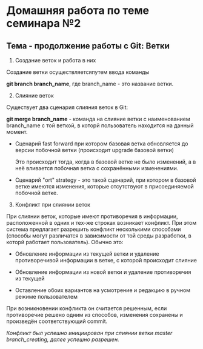 # Домашняя работа по теме семинара №2

## Тема - продолжение работы с Git: Ветки

1. Создание веток и работа в них

Создание ветки осуществляетсяпутем ввода команды

**git branch branch_name**, где branch_name - это название ветки.



2. Слияние веток

Существует два сценария слияния веток в Git:

**git merge branch_name** - команда на слияние ветки с наименованием branch_name с той веткой, в которй пользователь находится на данный момент.

 * Сценарий fast forward при котором базовая ветка обновляется до версии побочной ветки (происходит upgrade базовой ветки)

    Это происходит тогда, когда в базовой ветке не было изменений, а в неё вливается побочная ветка с сохранёнными изменениями.

* Сценарий "ort" strategy - это такой сценарий, при котором в базовой ветке имеются изменения, которые отсутствуют в присоединяемой побочной ветке.



3. Конфликт при слиянии веток

При слиянии веток, которые имеют противоречия в информации, расположенной в одних и тех-же строках возникает конфликт. При этом система предлагает разрешить конфликт несколькими способами (способы могут различатся в зависимости от той среды разработки, в которй работает пользователь). Обычно это:

* Обновление информации из текущей ветки и удаление противоречивой информации в ветке, с которой происходит слияние

* Обновление информации из новой ветки и удаление противоречия из текущей

* Оставление обоих вариантов на усмотрение и редакцию в ручном режиме пользователем

При возникновении конфликта он считается решенным, если противоречие решено одним из способов, изменения сохранены и произведён соответствующий commit.

*Конфликт был успешно инициирован при слиянии ветки master branch_creating, далее успешно разрешен.*
